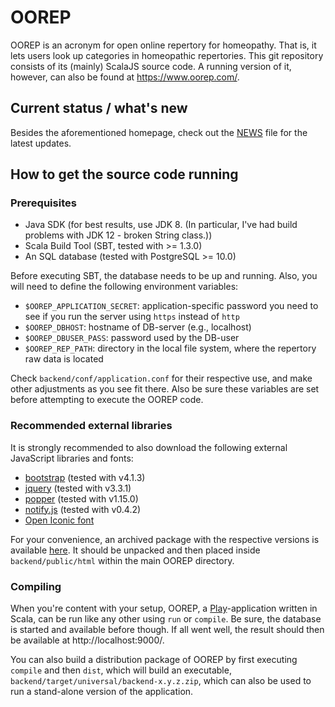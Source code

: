 # OOREP

OOREP is an acronym for open online repertory for homeopathy.  That is, it lets
users look up categories in homeopathic repertories.  This git repository
consists of its (mainly) ScalaJS source code.  A running version of it, however,
can also be found at https://www.oorep.com/.

## Current status / what's new

Besides the aforementioned homepage, check out the [NEWS](NEWS) file for the
latest updates.

## How to get the source code running

### Prerequisites

* Java SDK (for best results, use JDK 8.  (In particular, I've had build
  problems with JDK 12 - broken String class.))
* Scala Build Tool (SBT, tested with >= 1.3.0)
* An SQL database (tested with PostgreSQL >= 10.0)

Before executing SBT, the database needs to be up and running.  Also, you will
need to define the following environment variables:

* `$OOREP_APPLICATION_SECRET`: application-specific password you need to see
  if you run the server using `https` instead of `http`
* `$OOREP_DBHOST`: hostname of DB-server (e.g., localhost)
* `$OOREP_DBUSER_PASS`: password used by the DB-user
* `$OOREP_REP_PATH`: directory in the local file system, where the repertory
  raw data is located

Check `backend/conf/application.conf` for their respective use, and make other
adjustments as you see fit there.  Also be sure these variables are set before
attempting to execute the OOREP code.

### Recommended external libraries

It is strongly recommended to also download the following external JavaScript
libraries and fonts:

* [bootstrap](https://getbootstrap.com/) (tested with v4.1.3)
* [jquery](https://jquery.com/) (tested with v3.3.1)
* [popper](https://popper.js.org/) (tested with v1.15.0)
* [notify.js](https://github.com/jpillora/notifyjs) (tested with v0.4.2)
* [Open Iconic font](https://useiconic.com/open)

For your convenience, an archived package with the respective versions 
is available [here](http://pspace.org/a/third-party.tar.gz).  It should
be unpacked and then placed inside `backend/public/html` within the main
OOREP directory.

### Compiling

When you're content with your setup, OOREP, a
[Play](https://www.playframework.com/)-application written in Scala, can be run
like any other using `run` or `compile`.  Be sure, the database is started and
available before though. If all went well, the result should then be available
at http://localhost:9000/.

You can also build a distribution package of OOREP by first executing `compile`
and then `dist`, which will build an executable, 
`backend/target/universal/backend-x.y.z.zip`, which can also be used to run
a stand-alone version of the application.
